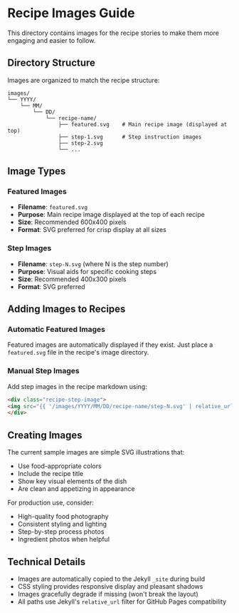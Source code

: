 # Recipe Images Guide

This directory contains images for the recipe stories to make them more engaging and easier to follow.

## Directory Structure

Images are organized to match the recipe structure:

```
images/
└── YYYY/
    └── MM/
        └── DD/
            └── recipe-name/
                ├── featured.svg    # Main recipe image (displayed at top)
                ├── step-1.svg      # Step instruction images
                ├── step-2.svg
                └── ...
```

## Image Types

### Featured Images
- **Filename**: `featured.svg`
- **Purpose**: Main recipe image displayed at the top of each recipe
- **Size**: Recommended 600x400 pixels
- **Format**: SVG preferred for crisp display at all sizes

### Step Images
- **Filename**: `step-N.svg` (where N is the step number)
- **Purpose**: Visual aids for specific cooking steps
- **Size**: Recommended 400x300 pixels
- **Format**: SVG preferred

## Adding Images to Recipes

### Automatic Featured Images
Featured images are automatically displayed if they exist. Just place a `featured.svg` file in the recipe's image directory.

### Manual Step Images
Add step images in the recipe markdown using:

```markdown
<div class="recipe-step-image">
<img src="{{ '/images/YYYY/MM/DD/recipe-name/step-N.svg' | relative_url }}" alt="Step description" class="img-fluid">
</div>
```

## Creating Images

The current sample images are simple SVG illustrations that:
- Use food-appropriate colors
- Include the recipe title
- Show key visual elements of the dish
- Are clean and appetizing in appearance

For production use, consider:
- High-quality food photography
- Consistent styling and lighting
- Step-by-step process photos
- Ingredient photos when helpful

## Technical Details

- Images are automatically copied to the Jekyll `_site` during build
- CSS styling provides responsive display and pleasant shadows
- Images gracefully degrade if missing (won't break the layout)
- All paths use Jekyll's `relative_url` filter for GitHub Pages compatibility